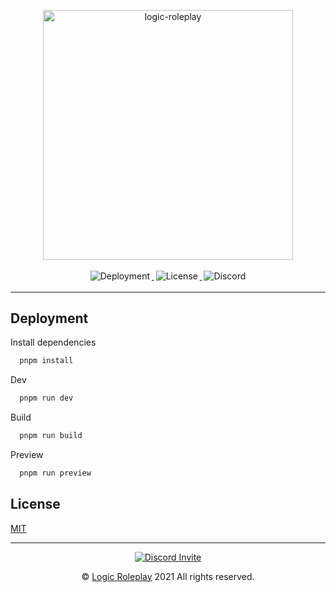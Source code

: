 <p align="center">
    <a target="_blank" href="https://github.com/led4c/logic-roleplay-site">
        <img src="https://cdn.discordapp.com/attachments/1118565680019677306/1118783505434943529/logic-text.png" alt="logic-roleplay" width="400" data-width="400" data-height="400">
    </a>
</p>

<p align="center">
    <a target="_blank" href="https://github.com/led4c/logic-roleplay-site/actions/workflows/deploy.yml">
      <img style="display:inline-block;margin:0.2em;" alt="Deployment" src="https://github.com/led4c/logic-roleplay-site/actions/workflows/deploy.yml/badge.svg">
    </a>
    <a target="_blank" href="https://github.com/led4c/logic-roleplay-site/blob/main/LICENSE">
      <img style="display:inline-block;margin:0.2em;" alt="License" src="https://badgen.net/github/license/led4c/logic-roleplay-site?icon=travis&label=License">
    </a>
    <a target="_blank" href="https://discord.gg/UdrSdHaPYc">
      <img style="display:inline-block;margin:0.2em;" alt="Discord" src="https://badgen.net/discord/online-members/UdrSdHaPYc?icon=discord&label=Discord">
    </a>
</p>

<hr>

## <b> Deployment</b>

Install dependencies

```bash
  pnpm install
```

Dev

```bash
  pnpm run dev
```

Build

```bash
  pnpm run build
```

Preview

```bash
  pnpm run preview
```

## License

[MIT](https://github.com/led4c/logic-roleplay-site/blob/main/LICENSE)

<hr>

<div align="center"> <a href="https://discord.gg/UdrSdHaPYc" title=""><img alt="Discord Invite" src="https://discordapp.com/api/guilds/916505350482583582/widget.png?style=banner2"></a>
</div>

<p align="center">©️ <a href="https://discord.gg/UdrSdHaPYc">Logic Roleplay</a> 2021 All rights reserved.</p>